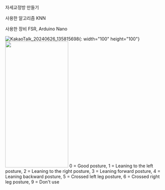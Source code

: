 자세교정방 만들기

사용한 알고리즘 KNN

사용한 장비 FSR, Arduino Nano

![KakaoTalk_20240626_135815698](https://github.com/sdds3441/Cushion/assets/124592031/088377be-87a7-4d9c-81ed-87f2adc5ddf8){: width="100" height="100"}
<img src="(https://github.com/sdds3441/Cushion/assets/124592031/088377be-87a7-4d9c-81ed-87f2adc5ddf8" width="200" height="400"/>
0 = Good posture,
1 = Leaning to the left posture,
2 = Leaning to the right posture,
3 = Leaning forward posture,
4 = Leaning backward posture,
5 = Crossed left leg posture,
6 = Crossed right leg posture,
9 = Don't use

